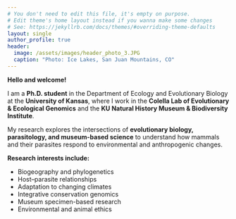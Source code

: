 ```yaml
---
# You don't need to edit this file, it's empty on purpose.
# Edit theme's home layout instead if you wanna make some changes
# See: https://jekyllrb.com/docs/themes/#overriding-theme-defaults
layout: single
author_profile: true
header:
  image: /assets/images/header_photo_3.JPG  
  caption: "Photo: Ice Lakes, San Juan Mountains, CO"
---
```

**Hello and welcome!**

I am a **Ph.D. student** in the Department of Ecology and Evolutionary Biology at the **University of Kansas**, where I work in the **Colella Lab of Evolutionary & Ecological Genomics** and the **KU Natural History Museum & Biodiversity Institute**.  

My research explores the intersections of **evolutionary biology, parasitology, and museum-based science** to understand how mammals and their parasites respond to environmental and anthropogenic changes.  

**Research interests include:**
- Biogeography and phylogenetics  
- Host–parasite relationships  
- Adaptation to changing climates  
- Integrative conservation genomics  
- Museum specimen-based research  
- Environmental and animal ethics  
